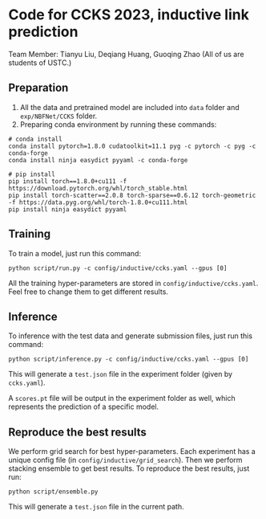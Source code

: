 # Code for CCKS 2023, inductive link prediction

Team Member:
Tianyu Liu, Deqiang Huang, Guoqing Zhao (All of us are students of USTC.)

## Preparation
1. All the data and pretrained model are included into `data` folder and `exp/NBFNet/CCKS` folder.
2. Preparing conda environment by running these commands:
```shell
# conda install
conda install pytorch=1.8.0 cudatoolkit=11.1 pyg -c pytorch -c pyg -c conda-forge
conda install ninja easydict pyyaml -c conda-forge

# pip install
pip install torch==1.8.0+cu111 -f https://download.pytorch.org/whl/torch_stable.html
pip install torch-scatter==2.0.8 torch-sparse==0.6.12 torch-geometric -f https://data.pyg.org/whl/torch-1.8.0+cu111.html
pip install ninja easydict pyyaml
```

## Training
To train a model, just run this command:
```shell
python script/run.py -c config/inductive/ccks.yaml --gpus [0]
```

All the training hyper-parameters are stored in `config/inductive/ccks.yaml`. Feel free to change them to get different results.

## Inference
To inference with the test data and generate submission files, just run this command:

```shell
python script/inference.py -c config/inductive/ccks.yaml --gpus [0]
```

This will generate a `test.json` file in the experiment folder (given by `ccks.yaml`). 

A `scores.pt` file will be output in the experiment folder as well, which represents the prediction of a specific model.

## Reproduce the best results
We perform grid search for best hyper-parameters. Each experiment has a unique config file (in `config/inductive/grid_search`). Then we perform stacking ensemble to get best results.
To reproduce the best results, just run:

```shell
python script/ensemble.py
```

This will generate a `test.json` file in the current path.